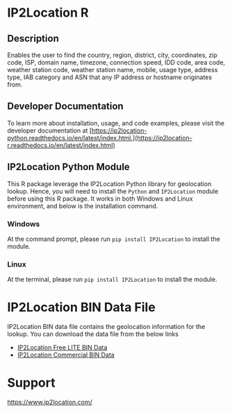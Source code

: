 # IP2Location R
## Description

Enables the user to find the country, region, district, city, coordinates, zip code, ISP, domain name, timezone, connection speed, IDD code, area code, weather station code, weather station name, mobile, usage type, address type, IAB category and ASN that any IP address or hostname originates from.

## Developer Documentation
To learn more about installation, usage, and code examples, please visit the developer documentation at [https://ip2location-python.readthedocs.io/en/latest/index.html.](https://ip2location-r.readthedocs.io/en/latest/index.html)


## IP2Location Python Module
This R package leverage the IP2Location Python library for geolocation lookup. Hence, you will need to install the `Python` and `IP2Location` module before using this R package. It works in both Windows and Linux environment, and below is the installation command.

### Windows
At the command prompt, please run ```pip install IP2Location``` to install the module.

### Linux
At the terminal, please run ```pip install IP2Location``` to install the module.

# IP2Location BIN Data File
IP2Location BIN data file contains the geolocation information for the lookup. You can download the data file from the below links

* [IP2Location Free LITE BIN Data](https://lite.ip2location.com)
* [IP2Location Commercial BIN Data](https://www.ip2location.com)

# Support
https://www.ip2location.com/
